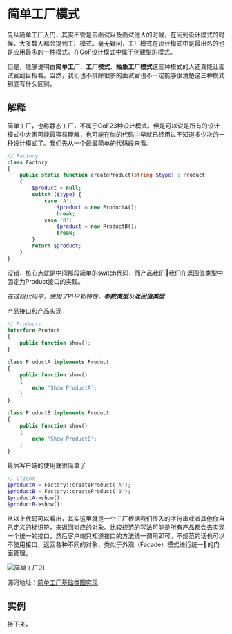 # 简单工厂模式

先从简单工厂入门，其实不管是去面试以及面试他人的时候，在问到设计模式的时候，大多数人都会提到工厂模式。毫无疑问，工厂模式在设计模式中是最出名的也是应用最多的一种模式。在GoF设计模式中属于创建型的模式。

但是，能够说明白**简单工厂**、**工厂模式**、**抽象工厂模式**这三种模式的人还真能让面试官刮目相看。当然，我们也不排除很多的面试官也不一定能够很清楚这三种模式到底有什么区别。

## 解释

简单工厂，也称静态工厂，不属于GoF23种设计模式。但是可以说是所有的设计模式中大家可能最容易理解，也可能在你的代码中早就已经用过不知道多少次的一种设计模式了。我们先从一个最最简单的代码段来看。

```php
// Factory
class Factory
{
    public static function createProduct(string $type) : Product
    {
        $product = null;
        switch ($type) {
            case 'A':
                $product = new ProductA();
                break;
            case 'B':
                $product = new ProductB();
                break;
        }
        return $product;
    }
}
```

没错，核心点就是中间那段简单的switch代码，而产品我们我们在返回值类型中固定为Product接口的实现。

*在这段代码中，使用了PHP新特性，**参数类型**及**返回值类型***

产品接口和产品实现

```php
// Products
interface Product
{
    public function show();
}

class ProductA implements Product
{
    public function show()
    {
        echo 'Show ProductA';
    }
}

class ProductB implements Product
{
    public function show()
    {
        echo 'Show ProductB';
    }
}
```

最后客户端的使用就很简单了

```php
// Client
$productA = Factory::createProduct('A');
$productB = Factory::createProduct('B');
$productA->show();
$productB->show();
```

从以上代码可以看出，其实这里就是一个工厂根据我们传入的字符串或者其他你自己定义的标识符，来返回对应的对象。比较规范的写法可能是所有产品都会去实现一个统一的接口，然后客户端只知道接口的方法统一调用即可。不规范的话也可以不使用接口，返回各种不同的对象，类似于外观（Facade）模式进行统一的门面管理。

![简单工厂01](https://raw.githubusercontent.com/zhangyue0503/designpatterns-php/master/01.simple-factory/%08img/simple-factory.jpg)

源码地址：[简单工厂基础类图实现](https://github.com/zhangyue0503/designpatterns-php/blob/master/01.simple-factory/source/simple-factory.php)

## 实例

接下来，